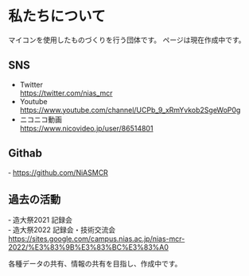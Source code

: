 # 私たちについて
マイコンを使用したものづくりを行う団体です。
ページは現在作成中です。

## SNS
- Twitter  
https://twitter.com/nias_mcr
- Youtube  
https://www.youtube.com/channel/UCPb_9_xRmYvkob2SgeWoP0g
- ニコニコ動画  
https://www.nicovideo.jp/user/86514801

## Githab
‐ https://github.com/NiASMCR

## 過去の活動
‐ 造大祭2021 記録会  
‐ 造大祭2022 記録会・技術交流会  
https://sites.google.com/campus.nias.ac.jp/nias-mcr-2022/%E3%83%9B%E3%83%BC%E3%83%A0

各種データの共有、情報の共有を目指し、作成中です。
